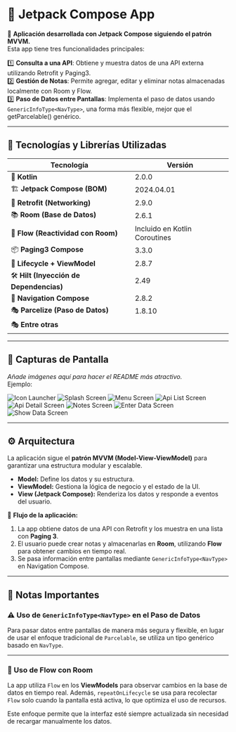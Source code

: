 # 📱 Jetpack Compose App

🚀 **Aplicación desarrollada con Jetpack Compose siguiendo el patrón MVVM.**  
Esta app tiene tres funcionalidades principales:

1️⃣ **Consulta a una API**: Obtiene y muestra datos de una API externa utilizando Retrofit y Paging3.  
2️⃣ **Gestión de Notas**: Permite agregar, editar y eliminar notas almacenadas localmente con Room y Flow.  
3️⃣ **Paso de Datos entre Pantallas**: Implementa el paso de datos usando `GenericInfoType<NavType>`, una forma más flexible, mejor que el getParcelable() genérico.

---

## 📌 Tecnologías y Librerías Utilizadas

| **Tecnología**              | **Versión** |
|-----------------------------|------------|
| 🎯 **Kotlin**               | 2.0.0      |
| 🏗️ **Jetpack Compose (BOM)** | 2024.04.01 |
| 🔗 **Retrofit (Networking)** | 2.9.0      |
| 📚 **Room (Base de Datos)**  | 2.6.1      |
| 🔄 **Flow (Reactividad con Room)** | Incluido en Kotlin Coroutines |
| 📦 **Paging3 Compose**        | 3.3.0      |
| 🚀 **Lifecycle + ViewModel** | 2.8.7      |
| 🛠️ **Hilt (Inyección de Dependencias)** | 2.49 |
| 🔄 **Navigation Compose**    | 2.8.2      |
| 🎭 **Parcelize (Paso de Datos)** | 1.8.10 |
| 🎭 **Entre otras**          |        |
---

## 📸 Capturas de Pantalla

_Añade imágenes aquí para hacer el README más atractivo._  
Ejemplo:

![Icon Launcher](images/ic_launcher.webp)
![Splash Screen](images/splash_screen.webp)
![Menu Screen](images/menu_screen.webp)
![Api List Screen](images/api_list_screen.webp)
![Api Detail Screen](images/api_detail_screen.webp)
![Notes Screen](images/notes_screen.webp)
![Enter Data Screen](images/enter_data_screen.webp)
![Show Data Screen](images/show_data_screen.webp)

---

## ⚙️ Arquitectura

La aplicación sigue el **patrón MVVM (Model-View-ViewModel)** para garantizar una estructura modular y escalable.  

- **Model:** Define los datos y su estructura.  
- **ViewModel:** Gestiona la lógica de negocio y el estado de la UI.  
- **View (Jetpack Compose):** Renderiza los datos y responde a eventos del usuario.  

📌 **Flujo de la aplicación:**  
1. La app obtiene datos de una API con Retrofit y los muestra en una lista con **Paging 3**.  
2. El usuario puede crear notas y almacenarlas en **Room**, utilizando **Flow** para obtener cambios en tiempo real.  
3. Se pasa información entre pantallas mediante `GenericInfoType<NavType>` en Navigation Compose.  

---


## 📝 Notas Importantes

### ⚠️ Uso de `GenericInfoType<NavType>` en el Paso de Datos
Para pasar datos entre pantallas de manera más segura y flexible, en lugar de usar el enfoque tradicional de `Parcelable`, se utiliza un tipo genérico basado en `NavType`.

---

### 📌 Uso de **Flow** con **Room**
La app utiliza `Flow` en los **ViewModels** para observar cambios en la base de datos en tiempo real. Además, `repeatOnLifecycle` se usa para recolectar `Flow` solo cuando la pantalla está activa, lo que optimiza el uso de recursos.

Este enfoque permite que la interfaz esté siempre actualizada sin necesidad de recargar manualmente los datos.

